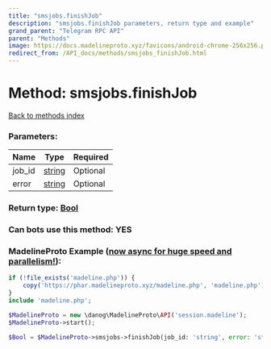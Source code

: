 ```yaml
---
title: "smsjobs.finishJob"
description: "smsjobs.finishJob parameters, return type and example"
grand_parent: "Telegram RPC API"
parent: "Methods"
image: https://docs.madelineproto.xyz/favicons/android-chrome-256x256.png
redirect_from: /API_docs/methods/smsjobs_finishJob.html
---
```

# Method: smsjobs.finishJob
[Back to methods index](index.html)



### Parameters:

| Name     |    Type       | Required |
|----------|---------------|----------|
|job\_id|[string](/API_docs/types/string.html) | Optional|
|error|[string](/API_docs/types/string.html) | Optional|


### Return type: [Bool](/API_docs/types/Bool.html)

### Can bots use this method: **YES**


### MadelineProto Example ([now async for huge speed and parallelism!](https://docs.madelineproto.xyz/docs/ASYNC.html)):


```php
if (!file_exists('madeline.php')) {
    copy('https://phar.madelineproto.xyz/madeline.php', 'madeline.php');
}
include 'madeline.php';

$MadelineProto = new \danog\MadelineProto\API('session.madeline');
$MadelineProto->start();

$Bool = $MadelineProto->smsjobs->finishJob(job_id: 'string', error: 'string', );
```

